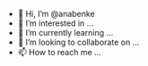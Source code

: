 - 👋 Hi, I’m @anabenke
- 👀 I’m interested in ...
- 🌱 I’m currently learning ...
- 💞️ I’m looking to collaborate on ...
- 📫 How to reach me ...

<!---
anabenke/anabenke is a ✨ special ✨ repository because its `README.md` (this file) appears on your GitHub profile.
You can click the Preview link to take a look at your changes.
--->
